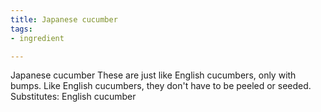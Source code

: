 ```yaml
---
title: Japanese cucumber
tags:
- ingredient

---
```

Japanese cucumber These are just like English cucumbers, only with bumps. Like English cucumbers, they don't have to be peeled or seeded. Substitutes: English cucumber
